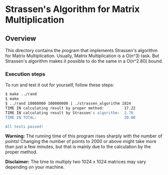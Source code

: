 # Strassen's Algorithm for Matrix Multiplication

## Overview

This directory contains the program that implements Strassen's algorithm for
Matrix Multiplication. Usually, Matrix Multiplication is a O(n^3) task. But
Strassen's algorithm makes it possible to do the same in a O(n^2.80) bound.

### Execution steps

To run and test it out for yourself, follow these steps:

```bash
$ make ../rand
$ make
$ ../rand 10000000 100000000 | ./strassen_algorithm 1024
TIME IN calculating result by proper method:         17.22
TIME IN calculating result by Strassen's algorithm:  2.78
TIME IN TOTAL:                                       20.00

All tests passed!
```

**Warning:** The running time of this program rises sharply with the number of
points! Changing the number of points to 2000 or above might take more than
just a few minutes, but that is mainly due to the calculation by the proper
method.

**Disclaimer:** The time to multiply two 1024 x 1024 matrices may vary
depending on your machine.

